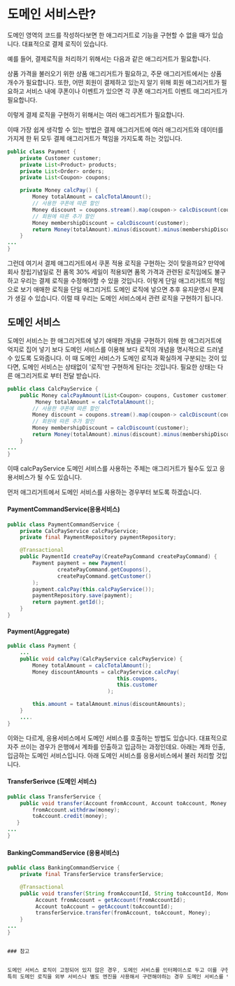 # 도메인 서비스란?

도메인 영역의 코드를 작성하다보면 한 애그리거트로 기능을 구현할 수 없을 때가 있습니다. 대표적으로 결제 로직이 있습니다.


예를 들어, 결제로직을 처리하기 위해서는 다음과 같은 애그리거트가 필요합니다.


상품 가격을 불러오기 위한 상품 애그리거트가 필요하고,
주문 애그리거트에서는 상품 개수가 필요합니다.
또한, 어떤 회원이 결제하고 있는지 알기 위해 회원 애그리거트가 필요하고
서비스 내에 쿠폰이나 이벤트가 있으면 각 쿠폰 애그리거트 이벤트 애그리거트가 필요합니다.

이렇게 결제 로직을 구현하기 위해서는 여러 애그리거트가 필요합니다.


이때 가장 쉽게 생각할 수 있는 방법은 결제 애그리거트에 여러 애그리거트와 데이터를 가지게 한 뒤 모두 결제 애그리거트가 책임을 가지도록 하는 것입니다.

```java
public class Payment {
    private Customer customer;
    private List<Product> products;
    private List<Order> orders;
    private List<Coupon> coupons;

    private Money calcPay() {
        Money totalAmount = calcTotalAmount();
        // 사용한 쿠폰에 따른 할인
        Money discount = coupons.stream().map(coupon-> calcDiscount(coupon)).reduce(~~~~);
        // 회원에 따른 추가 할인
        Money membershipDiscount = calcDiscount(customer);
        return Money(totalAmount).minus(discount).minus(membershipDiscount);
    }
...
}
```


그런데 여기서 결제 애그리거트에서 쿠폰 적용 로직을 구현하는 것이 맞을까요? 
만약에 회사 창립기념일로 전 품목 30% 세일이 적용되면 품목 가격과 관련된 로직임에도 불구하고 우리는 결제 로직을 수정해야할 수 있을 것입니다.
이렇게 단일 애그리거트의 책임으로 보기 애매한 로직을 단일 애그리거트 도메인 로직에 넣으면 추후 유지운영시 문제가 생길 수 있습니다.
이럴 때 우리는 도메인 서비스에서 관련 로직을 구현하기 됩니다.

## 도메인 서비스

도메인 서비스는 한 애그리거트에 넣기 애매한 개념을 구현하기 위해 한 애그리거트에 억지로 집어 넣기 보다 도메인 서비스를 이용해 보다 로직의 개념을 명시적으로 드러낼 수 있도록 도와줍니다.
이 때 도메인 서비스가 도메인 로직과 확실하게 구분되는 것이 있다면, 도메인 서비스는 상태없이 '로직'만 구현하게 된다는 것입니다. 필요한 상태는 다른 애그리거트로 부터 전달 받습니다.

```java
public class CalcPayService {
    public Money calcPayAmount(List<Coupon> coupons, Customer customer) {
         Money totalAmount = calcTotalAmount();
        // 사용한 쿠폰에 따른 할인
        Money discount = coupons.stream().map(coupon-> calcDiscount(coupon)).reduce(~~~~);
        // 회원에 따른 추가 할인
        Money membershipDiscount = calcDiscount(customer);
        return Money(totalAmount).minus(discount).minus(membershipDiscount);
    }
...
}
```

이때 calcPayService 도메인 서비스를 사용하는 주체는 애그리거트가 될수도 있고 응용서비스가 될 수도 있습니다.

먼저 애그리거트에서 도메인 서비스를 사용하는 경우부터 보도록 하겠습니다.

#### PaymentCommandService(응용서비스)

```java
public class PaymentCommandService {
    private CalcPayService calcPayService;
    private final PaymentRepository paymentRepository;

    @Transactional
    public PaymentId createPay(CreatePayCommand createPayCommand) {
        Payment payment = new Payment(
                createPayCommand.getCoupons(),
                createPayCommand.getCustomer()
        );
        payment.calcPay(this.calcPayService());
        paymentRepository.save(payment);
        return payment.getId();
    }
}     
```

#### Payment(Aggregate)

```java
public class Payment {
    ...
    public void calcPay(CalcPayService calcPayService) {
        Money totalAmount = calcTotalAmount();
        Money discountAmounts = calcPayService.calcPay(
                                   this.coupons,
                                   this.customer
                                );

        this.amount = tatalAmount.minus(discountAmounts);
    }
    ....
}
```

이와는 다르게, 응용서비스에서 도메인 서비스를 호출하는 방법도 있습니다.
대표적으로 자주 쓰이는 경우가 은행에서 계좌를 인출하고 입금하는 과정인데요. 
아래는 계좌 인출, 입금하는 도메인 서비스입니다. 아래 도메인 서비스를 응용서비스에서 불러 처리할 것입니다.

#### TransferSerivce (도메인 서비스)

```java
public class TransferService {
    public void transfer(Account fromAccount, Account toAccount, Money money) {
        fromAccount.withdraw(money);
        toAccount.credit(money);
   }
...
} 
```

#### BankingCommandService (응용서비스)

```java
public class BankingCommandService {
    private final TransferService transferService;

    @Transactional
    public void transfer(String fromAccountId, String toAccountId, Money money) {
         Account fromAccount = getAccount(fromAccountId); 
         Account toAccount = getAccount(toAccountId);
         transferService.transfer(fromAccount, toAccount, Money);
    }
...
}


### 참고


도메인 서비스 로직이 고정되어 있지 않은 경우, 도메인 서비스를 인터페이스로 두고 이를 구현한 클래스를 별도로 둘수도 있습니다.  
특히 도메인 로직을 외부 서비스나 별도 엔진을 사용해서 구련해야하는 경우 도메인 서비스를 인터페이스로 두고 구현체는 인프라스트럭쳐에 두는 경우가 있습니다.

